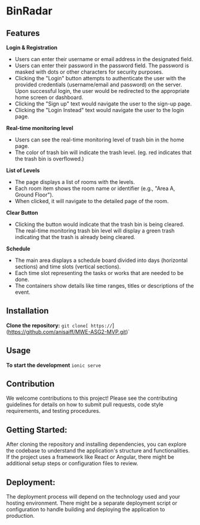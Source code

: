 # BinRadar

## Features
**Login & Registration**
- Users can enter their username or email address in the designated field.
- Users can enter their password in the password field. The password is masked with dots or other characters for security purposes.
- Clicking the "Login" button attempts to authenticate the user with the provided credentials (username/email and password) on the server. Upon successful login, the user would be redirected to the appropriate home screen or dashboard.
- Clicking the "Sign up" text would navigate the user to the sign-up page.
- Clicking the "Login Instead" text would navigate the user to the login page.

**Real-time monitoring level**
- Users can see the real-time monitoring level of trash bin in the home page.
- The color of trash bin will indicate the trash level. (eg. red indicates that the trash bin is overflowed.)

**List of Levels**
- The page displays a list of rooms with the levels.
- Each room item shows the room name or identifier (e.g., "Area A, Ground Floor").
- When clicked, it will navigate to the detailed page of the room.

**Clear Button**
- Clicking the button would indicate that the trash bin is being cleared. The real-time monitoring trash bin level will display a green trash indicating that the trash is already being cleared.

**Schedule**
- The main area displays a schedule board divided into days (horizontal sections) and time slots (vertical sections).
- Each time slot representing the tasks or works that are needed to be done.
- The containers show details like time ranges, titles or descriptions of the event.

## Installation

**Clone the repository:**
`git clone[ https://`](https://github.com/anisaiff/MWE-ASG2-MVP.git)`

## Usage

**To start the development**
`ionic serve`

## Contribution
We welcome contributions to this project! Please see the contributing guidelines for details on how to submit pull requests, code style requirements, and testing procedures.

## Getting Started:
After cloning the repository and installing dependencies, you can explore the codebase to understand the application's structure and functionalities. If the project uses a framework like React or Angular, there might be additional setup steps or configuration files to review.

## Deployment:
The deployment process will depend on the technology used and your hosting environment.  There might be a separate deployment script or configuration to handle building and deploying the application to production.
